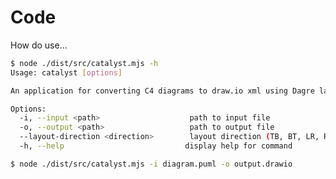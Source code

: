 ---
---

# Code

How do use...

```bash {all|0|1|2-9|11}
$ node ./dist/src/catalyst.mjs -h
Usage: catalyst [options]

An application for converting C4 diagrams to draw.io xml using Dagre layout engine

Options:
  -i, --input <path>                    path to input file
  -o, --output <path>                   path to output file
  --layout-direction <direction>        layout direction (TB, BT, LR, RL) (default: "TB")
  -h, --help                           display help for command

$ node ./dist/src/catalyst.mjs -i diagram.puml -o output.drawio
```

<style>
.footnotes-sep {
  @apply mt-20 opacity-10;
}
.footnotes {
  @apply text-sm opacity-75;
}
.footnote-backref {
  display: none;
}
</style>
